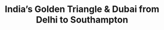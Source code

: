 ---
category: rest-of-the-world
title: India’s Golden Triangle & Dubai from Delhi to Southampton
class: indias-golden-triangle-and-dubai-fr-delhi-to-southampton
cruiseline: Cunard – Queen Mary 2
special-info: 2 nights Hotel Stay in Dubai & 5 nights Golden Triangle Tour
price: 2349
nights: 28
cruise-url: http://www.planetcruise.co.uk/cunard-cruises/queen-mary-2/10-April-2017/118007?referrersiteid=970
---